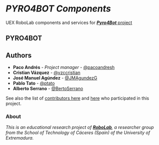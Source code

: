 # _PYRO4BOT Components_
UEX RoboLab components and services for [_**Pyro4Bot**_ project](https://github.com/BertoSerrano/pyro4bot)


## PYRO4BOT

## Authors

* **Paco Andrés** - *Project manager* - [@pacoandresh](https://github.com/pacoandresh)
* **Cristian Vázquez** - [@vzccristian](https://github.com/vzccristian)
* **José Manuel Agúndez** - [@JMAgundezG](https://github.com/JMAgundezG)
* **Pablo Tato** - [@ptato](https://github.com/ptato)
* **Alberto Serrano** - [@BertoSerrano](https://github.com/BertoSerrano)


See also the list of [contributors here](https://github.com/Pyro4Bot-RoboLab/Pyro4Bot/graphs/contributors) 
and [here](https://github.com/Pyro4Bot-RoboLab/Components/graphs/contributors)
who participated in this project.



### About

_This is an educational research project of [**RoboLab**](https://robolab.unex.es/), a researcher group from the School
of Technology of Cáceres (Spain) of the University of Extremadura._
